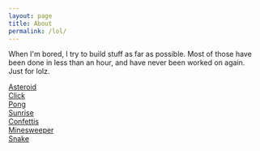 ```yaml
---
layout: page
title: About
permalink: /lol/
---
```

When I'm bored, I try to build stuff as far as possible. Most of those have been done in less than an hour, and have never been worked on again.  
Just for lolz.  

[Asteroid](/asteroid)  
[Click](/click)  
[Pong](/pong)  
[Sunrise](/sunrise)  
[Confettis](/confettis)  
[Minesweeper](/minesweeper)  
[Snake](/snake)  
